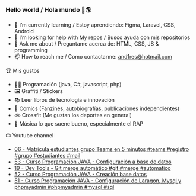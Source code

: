 ### Hello world / Hola mundo 👋🌎

<!--
**xaca/xaca** is a ✨ _special_ ✨ repository because its `README.md` (this file) appears on your GitHub profile.

Here are some ideas to get you started:
-->

- 🌱 I’m currently learning / Estoy aprendiendo: Figma, Laravel, CSS, Android
- 🤔 I’m looking for help with My repos / Busco ayuda con mis repositorios
- 💬 Ask me about / Preguntame acerca de: HTML, CSS, JS & programming 
- 📫 How to reach me / Como contactarme: and1res@hotmail.com

🏆 Mis gustos
- 👨‍💻 Programación (java, C#, javascript, php)
- 🖼️ Graffiti / Stickers
- 📚 Leer libros de tecnología e innovación
- 💢 Comics (Fanzines, autobiografías, publicaciones independientes)
- 🚲 Crossfit (Me gustan los deportes en general)
- 🎤 Música lo que suene bueno, especialmente el RAP
<!--
📝 Frases
- "I only smile in the dark, I only smile when it's complicated" Raybiez
- "De lo que ves créete la mitad de lo que no ves no te creas nada" Kase O
-->
📺 Youtube channel
<!-- BLOG-POST-LIST:START -->
- [06 - Matricula estudiantes grupo Teams en 5 minutos #teams #registro #grupo #estudiantes #mail](https://www.youtube.com/watch?v=IiEeemmy33U)
- [53 - Curso Programación JAVA - Configuración a base de datos](https://www.youtube.com/watch?v=kznTI3Xx1FA)
- [19 - Dev Tools - Git merge automático #git #merge #automatico](https://www.youtube.com/watch?v=Qcznl1NF7bQ)
- [52 - Curso Programación JAVA - Creación base datos](https://www.youtube.com/watch?v=jZoljYB09M0)
- [51 - Curso Programación JAVA - Configuración de Laragon, Mysql y phpmyadmin #phpmyadmin #mysql #sql](https://www.youtube.com/watch?v=z1Hsqr9Fsdw)
<!-- BLOG-POST-LIST:END -->
